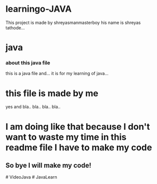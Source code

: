 # learningo-JAVA
<!-- ReadMe important -->
This project is made by shreyasmanmasterboy his name is shreyas tathode...
# java
### about this java file
this is a java file and... it is for my learning of java...
# this file is made by me 
yes and bla.. bla.. bla.. bla..
# <strong> I am doing like that because I don't want to waste my time in this readme file I have to make my code </strong>
## So bye I will make my code!
#   V i d e o J a v a  
 #   J a v a L e a r n  
 